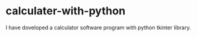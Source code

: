 # calculater-with-python
I have doveloped a calculator software program with python tkinter library.

